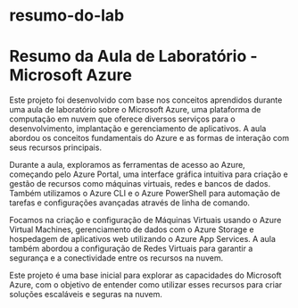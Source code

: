 # resumo-do-lab
# Resumo da Aula de Laboratório - Microsoft Azure
Este projeto foi desenvolvido com base nos conceitos aprendidos durante uma aula de laboratório sobre o Microsoft Azure, uma plataforma de computação em nuvem que oferece diversos serviços para o desenvolvimento, implantação e gerenciamento de aplicativos. A aula abordou os conceitos fundamentais do Azure e as formas de interação com seus recursos principais.

Durante a aula, exploramos as ferramentas de acesso ao Azure, começando pelo Azure Portal, uma interface gráfica intuitiva para criação e gestão de recursos como máquinas virtuais, redes e bancos de dados. Também utilizamos o Azure CLI e o Azure PowerShell para automação de tarefas e configurações avançadas através de linha de comando.

Focamos na criação e configuração de Máquinas Virtuais usando o Azure Virtual Machines, gerenciamento de dados com o Azure Storage e hospedagem de aplicativos web utilizando o Azure App Services. A aula também abordou a configuração de Redes Virtuais para garantir a segurança e a conectividade entre os recursos na nuvem.

Este projeto é uma base inicial para explorar as capacidades do Microsoft Azure, com o objetivo de entender como utilizar esses recursos para criar soluções escaláveis e seguras na nuvem.
